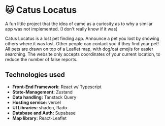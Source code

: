 # 🐱 Catus Locatus

A fun little project that the idea of came as a curiosity as to why a similar app was not implemented. (I don't really know if it was)

Catus Locatus is a lost pet finding app. Announce a pet you lost by showing others where it was lost. Other people can contact you if they find your pet! All pets are drawn on top of a Leaflet map, with dog/cat emojis for easier searching. The website only accepts coordinates of your current location, to reduce the number of false reports.

## Technologies used

- **Front-End Framework:** React w/ Typescript
- **State-Management:** Zustand
- **Data handling:** Tanstack Query
- **Hosting service:** vercel
- **UI Libraries:** shadcn, Radix
- **Database and Auth:** Supabase
- **Map library:** React-Leaflet
